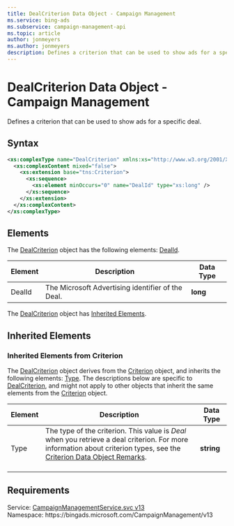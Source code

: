 ```yaml
---
title: DealCriterion Data Object - Campaign Management
ms.service: bing-ads
ms.subservice: campaign-management-api
ms.topic: article
author: jonmeyers
ms.author: jonmeyers
description: Defines a criterion that can be used to show ads for a specific deal.
---
```

# DealCriterion Data Object - Campaign Management
Defines a criterion that can be used to show ads for a specific deal.

## Syntax
```xml
<xs:complexType name="DealCriterion" xmlns:xs="http://www.w3.org/2001/XMLSchema">
  <xs:complexContent mixed="false">
    <xs:extension base="tns:Criterion">
      <xs:sequence>
        <xs:element minOccurs="0" name="DealId" type="xs:long" />
      </xs:sequence>
    </xs:extension>
  </xs:complexContent>
</xs:complexType>
```

## <a name="elements"></a>Elements

The [DealCriterion](dealcriterion.md) object has the following elements: [DealId](#dealid).

|Element|Description|Data Type|
|-----------|---------------|-------------|
|<a name="dealid"></a>DealId|The Microsoft Advertising identifier of the Deal.|**long**|

The [DealCriterion](dealcriterion.md) object has [Inherited Elements](#inheritedelements).

## <a name="inheritedelements"></a>Inherited Elements

### <a name="inheritedelementscriterion"></a>Inherited Elements from Criterion
The [DealCriterion](dealcriterion.md) object derives from the [Criterion](criterion.md) object, and inherits the following elements: [Type](#type). The descriptions below are specific to [DealCriterion](dealcriterion.md), and might not apply to other objects that inherit the same elements from the [Criterion](criterion.md) object.  

|Element|Description|Data Type|
|-----------|---------------|-------------|
|<a name="type"></a>Type|The type of the criterion. This value is *Deal* when you retrieve a deal criterion. For more information about criterion types, see the [Criterion Data Object Remarks](criterion.md#remarks).<br/><br/>|**string**|

## Requirements
Service: [CampaignManagementService.svc v13](https://campaign.api.bingads.microsoft.com/Api/Advertiser/CampaignManagement/v13/CampaignManagementService.svc)  
Namespace: https\://bingads.microsoft.com/CampaignManagement/v13  

